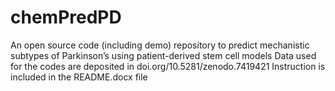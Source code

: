 # chemPredPD
An open source code (including demo) repository to predict mechanistic subtypes of Parkinson’s using patient-derived stem cell models
Data used for the codes are deposited in doi.org/10.5281/zenodo.7419421
Instruction is included in the README.docx file 
